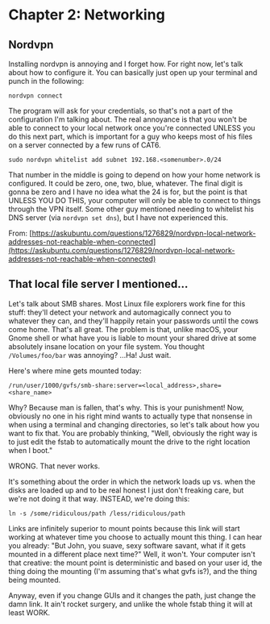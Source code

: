 # Chapter 2: Networking

## Nordvpn

Installing nordvpn is annoying and I forget how. For right now, let's talk about how to configure it. You can basically just open up your terminal and punch in the following:

```shell
nordvpn connect
```

The program will ask for your credentials, so that's not a part of the configuration I'm talking about. The real annoyance is that you won't be able to connect to your local network once you're connected UNLESS you do this next part, which is important for a guy who keeps most of his files on a server connected by a few runs of CAT6.

```shell
sudo nordvpn whitelist add subnet 192.168.<somenumber>.0/24
```

That number in the middle is going to depend on how your home network is configured. It could be zero, one, two, blue, whatever. The final digit is gonna be zero and I have no idea what the 24 is for, but the point is that UNLESS YOU DO THIS, your computer will only be able to connect to things through the VPN itself. Some other guy mentioned needing to whitelist his DNS server (via `nordvpn set dns`), but I have not experienced this.

From: [https://askubuntu.com/questions/1276829/nordvpn-local-network-addresses-not-reachable-when-connected](https://askubuntu.com/questions/1276829/nordvpn-local-network-addresses-not-reachable-when-connected)

## That local file server I mentioned...

Let's talk about SMB shares. Most Linux file explorers work fine for this stuff: they'll detect your network and automagically connect you to whatever they can, and they'll happily retain your passwords until the cows come home. That's all great. The problem is that, unlike macOS, your Gnome shell or what have you is liable to mount your shared drive at some absolutely insane location on your file system. You thought `/Volumes/foo/bar` was annoying? ...Ha! Just wait.

Here's where mine gets mounted today:

```
/run/user/1000/gvfs/smb-share:server=<local_address>,share=<share_name>
```

Why? Because man is fallen, that's why. This is your punishment! Now, obviously no one in his right mind wants to actually type that nonsense in when using a terminal and changing directories, so let's talk about how you want to fix that. You are probably thinking, "Well, obviously the right way is to just edit the fstab to automatically mount the drive to the right location when I boot."

WRONG. That never works.

It's something about the order in which the network loads up vs. when the disks are loaded up and to be real honest I just don't freaking care, but we're not doing it that way. INSTEAD, we're doing this:

```shell
ln -s /some/ridiculous/path /less/ridiculous/path
```

Links are infinitely superior to mount points because this link will start working at whatever time you choose to actually mount this thing. I can hear you already: "But John, you suave, sexy software savant, what if it gets mounted in a different place next time?" Well, it won't. Your computer isn't that creative: the mount point is deterministic and based on your user id, the thing doing the mounting (I'm assuming that's what gvfs is?), and the thing being mounted.

Anyway, even if you change GUIs and it changes the path, just change the damn link. It ain't rocket surgery, and unlike the whole fstab thing it will at least WORK.
